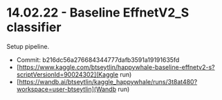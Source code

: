 # 14.02.22 - Baseline EffnetV2_S classifier

Setup pipeline.

* Commit: b216dc56a276684344777dafb3591a19191635fd
* [https://www.kaggle.com/btseytlin/happywhale-baseline-effnetv2-s?scriptVersionId=90024302](Kaggle run)
* [https://wandb.ai/btseytlin/kaggle_happywhale/runs/3t8at480?workspace=user-btseytlin](Wandb run)
